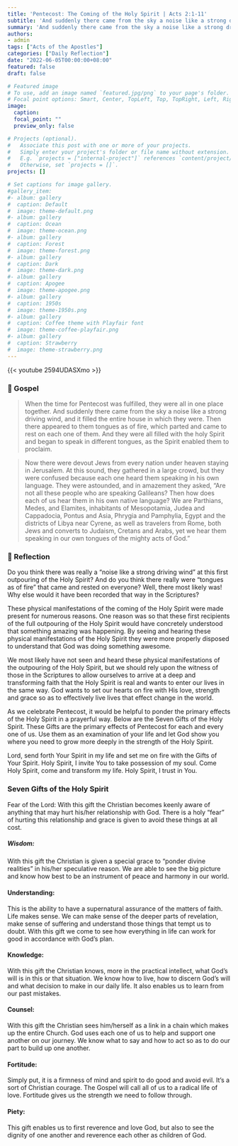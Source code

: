 ```yaml
---
title: 'Pentecost: The Coming of the Holy Spirit | Acts 2:1-11'
subtitle: 'And suddenly there came from the sky a noise like a strong driving wind, and it filled the entire house in which they were. Then there appeared to them tongues as of fire, which parted and came to rest on each one of them. And they were all filled with the Holy Spirit and began to speak in different tongues, as the Spirit enabled them to proclaim.  Acts 2:2–4'
summary: 'And suddenly there came from the sky a noise like a strong driving wind, and it filled the entire house in which they were. Then there appeared to them tongues as of fire, which parted and came to rest on each one of them. And they were all filled with the Holy Spirit and began to speak in different tongues, as the Spirit enabled them to proclaim.  Acts 2:2–4'
authors:
- admin
tags: ["Acts of the Apostles"]
categories: ["Daily Reflection"]
date: "2022-06-05T00:00:00+08:00"
featured: false
draft: false

# Featured image
# To use, add an image named `featured.jpg/png` to your page's folder.
# Focal point options: Smart, Center, TopLeft, Top, TopRight, Left, Right, BottomLeft, Bottom, BottomRight
image:
  caption:
  focal_point: ""
  preview_only: false

# Projects (optional).
#   Associate this post with one or more of your projects.
#   Simply enter your project's folder or file name without extension.
#   E.g. `projects = ["internal-project"]` references `content/project/deep-learning/index.md`.
#   Otherwise, set `projects = []`.
projects: []

# Set captions for image gallery.
#gallery_item:
#- album: gallery
#  caption: Default
#  image: theme-default.png
#- album: gallery
#  caption: Ocean
#  image: theme-ocean.png
#- album: gallery
#  caption: Forest
#  image: theme-forest.png
#- album: gallery
#  caption: Dark
#  image: theme-dark.png
#- album: gallery
#  caption: Apogee
#  image: theme-apogee.png
#- album: gallery
#  caption: 1950s
#  image: theme-1950s.png
#- album: gallery
#  caption: Coffee theme with Playfair font
#  image: theme-coffee-playfair.png
#- album: gallery
#  caption: Strawberry
#  image: theme-strawberry.png
---
```


{{< youtube 2594UDASXmo >}}

### :love_letter: Gospel
> When the time for Pentecost was fulfilled, they were all in one place together. And suddenly there came from the sky a noise like a strong driving wind, and it filled the entire house in which they were. Then there appeared to them tongues as of fire, which parted and came to rest on each one of them. And they were all filled with the holy Spirit and began to speak in different tongues, as the Spirit enabled them to proclaim.

> Now there were devout Jews from every nation under heaven staying in Jerusalem. At this sound, they gathered in a large crowd, but they were confused because each one heard them speaking in his own language. They were astounded, and in amazement they asked, “Are not all these people who are speaking Galileans? Then how does each of us hear them in his own native language? We are Parthians, Medes, and Elamites, inhabitants of Mesopotamia, Judea and Cappadocia, Pontus and Asia, Phrygia and Pamphylia, Egypt and the districts of Libya near Cyrene, as well as travelers from Rome, both Jews and converts to Judaism, Cretans and Arabs, yet we hear them speaking in our own tongues of the mighty acts of God.”

### :speech_balloon: Reflection
Do you think there was really a “noise like a strong driving wind” at this first outpouring of the Holy Spirit?  And do you think there really were “tongues as of fire” that came and rested on everyone?  Well, there most likely was!  Why else would it have been recorded that way in the Scriptures?

These physical manifestations of the coming of the Holy Spirit were made present for numerous reasons.  One reason was so that these first recipients of the full outpouring of the Holy Spirit would have concretely understood that something amazing was happening.  By seeing and hearing these physical manifestations of the Holy Spirit they were more properly disposed to understand that God was doing something awesome.  

We most likely have not seen and heard these physical manifestations of the outpouring of the Holy Spirit, but we should rely upon the witness of those in the Scriptures to allow ourselves to arrive at a deep and transforming faith that the Holy Spirit is real and wants to enter our lives in the same way.  God wants to set our hearts on fire with His love, strength and grace so as to effectively live lives that effect change in the world.

As we celebrate Pentecost, it would be helpful to ponder the primary effects of the Holy Spirit in a prayerful way.  Below are the Seven Gifts of the Holy Spirit.  These Gifts are the primary effects of Pentecost for each and every one of us.  Use them as an examination of your life and let God show you where you need to grow more deeply in the strength of the Holy Spirit.

Lord, send forth Your Spirit in my life and set me on fire with the Gifts of Your Spirit.  Holy Spirit, I invite You to take possession of my soul.  Come Holy Spirit, come and transform my life.  Holy Spirit, I trust in You.

### Seven Gifts of the Holy Spirit
Fear of the Lord: With this gift the Christian becomes keenly aware of anything that may hurt his/her relationship with God.  There is a holy “fear” of hurting this relationship and grace is given to avoid these things at all cost.

##### Wisdom:
With this gift the Christian is given a special grace to “ponder divine realities” in his/her speculative reason.  We are able to see the big picture and know how best to be an instrument of peace and harmony in our world.

#### Understanding:
This is the ability to have a supernatural assurance of the matters of faith.  Life makes sense.  We can make sense of the deeper parts of revelation, make sense of suffering and understand those things that tempt us to doubt.  With this gift we come to see how everything in life can work for good in accordance with God’s plan.

#### Knowledge:  
With this gift the Christian knows, more in the practical intellect, what God’s will is in this or that situation.  We know how to live, how to discern God’s will and what decision to make in our daily life.  It also enables us to learn from our past mistakes.

#### Counsel:  
With this gift the Christian sees him/herself as a link in a chain which makes up the entire Church.  God uses each one of us to help and support one another on our journey.  We know what to say and how to act so as to do our part to build up one another.

#### Fortitude:
Simply put, it is a firmness of mind and spirit to do good and avoid evil.  It’s a sort of Christian courage.  The Gospel will call all of us to a radical life of love.  Fortitude gives us the strength we need to follow through.

#### Piety:  
This gift enables us to first reverence and love God, but also to see the dignity of one another and reverence each other as children of God.
